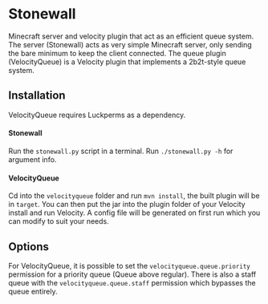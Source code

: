 # Stonewall
Minecraft server and velocity plugin that act as an efficient queue system. The server (Stonewall) acts as very simple Minecraft server, only sending the bare minimum to keep the client connected. The queue plugin (VelocityQueue) is a Velocity plugin that implements a 2b2t-style queue system.

## Installation
VelocityQueue requires Luckperms as a dependency.

#### Stonewall
Run the `stonewall.py` script in a terminal. Run `./stonewall.py -h` for argument info.

#### VelocityQueue
Cd into the `velocityqueue` folder and run `mvn install`, the built plugin will be in `target`. You can then put the jar into the plugin folder of your Velocity install and run Velocity. A config file will be generated on first run which you can modify to suit your needs.

## Options
For VelocityQueue, it is possible to set the `velocityqueue.queue.priority` permission for a priority queue (Queue above regular). There is also a staff queue with the `velocityqueue.queue.staff` permission which bypasses the queue entirely.
